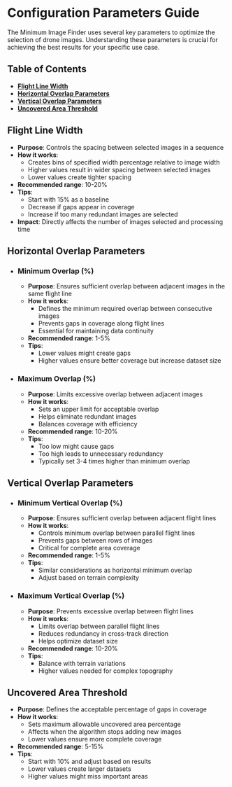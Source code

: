 # Configuration Parameters Guide

The Minimum Image Finder uses several key parameters to optimize the selection of drone images. Understanding these parameters is crucial for achieving the best results for your specific use case.

## Table of Contents
- [**Flight Line Width**](#flight-line-width)
- [**Horizontal Overlap Parameters**](#horizontal-overlap-parameters)
- [**Vertical Overlap Parameters**](#vertical-overlap-parameters)
- [**Uncovered Area Threshold**](#uncovered-area-threshold)

## Flight Line Width

- **Purpose**: Controls the spacing between selected images in a sequence
- **How it works**: 
  - Creates bins of specified width percentage relative to image width
  - Higher values result in wider spacing between selected images
  - Lower values create tighter spacing
- **Recommended range**: 10-20%
- **Tips**:
  - Start with 15% as a baseline
  - Decrease if gaps appear in coverage
  - Increase if too many redundant images are selected
- **Impact**: Directly affects the number of images selected and processing time

## Horizontal Overlap Parameters

- ### Minimum Overlap (%)
  - **Purpose**: Ensures sufficient overlap between adjacent images in the same flight line
  - **How it works**:
    - Defines the minimum required overlap between consecutive images
    - Prevents gaps in coverage along flight lines
    - Essential for maintaining data continuity
  - **Recommended range**: 1-5%
  - **Tips**: 
    - Lower values might create gaps
    - Higher values ensure better coverage but increase dataset size
- ### Maximum Overlap (%)
  - **Purpose**: Limits excessive overlap between adjacent images
  - **How it works**:
    - Sets an upper limit for acceptable overlap
    - Helps eliminate redundant images
    - Balances coverage with efficiency
  - **Recommended range**: 10-20%
  - **Tips**:
    - Too low might cause gaps
    - Too high leads to unnecessary redundancy
    - Typically set 3-4 times higher than minimum overlap

## Vertical Overlap Parameters

- ### Minimum Vertical Overlap (%)
  - **Purpose**: Ensures sufficient overlap between adjacent flight lines
  - **How it works**:
    - Controls minimum overlap between parallel flight lines
    - Prevents gaps between rows of images
    - Critical for complete area coverage
  - **Recommended range**: 1-5%
  - **Tips**:
    - Similar considerations as horizontal minimum overlap
    - Adjust based on terrain complexity
- ### Maximum Vertical Overlap (%)
  - **Purpose**: Prevents excessive overlap between flight lines
  - **How it works**:
    - Limits overlap between parallel flight lines
    - Reduces redundancy in cross-track direction
    - Helps optimize dataset size
  - **Recommended range**: 10-20%
  - **Tips**:
    - Balance with terrain variations
    - Higher values needed for complex topography

## Uncovered Area Threshold

- **Purpose**: Defines the acceptable percentage of gaps in coverage
- **How it works**:
  - Sets maximum allowable uncovered area percentage
  - Affects when the algorithm stops adding new images
  - Lower values ensure more complete coverage
- **Recommended range**: 5-15%
- **Tips**:
  - Start with 10% and adjust based on results
  - Lower values create larger datasets
  - Higher values might miss important areas
